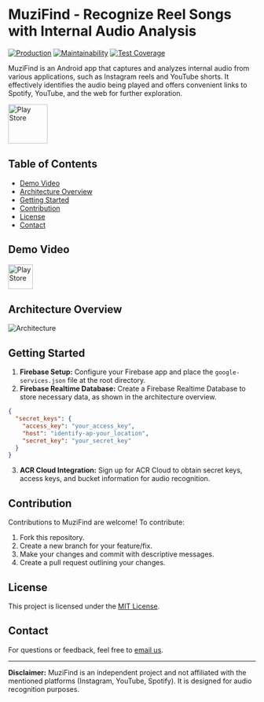 # MuziFind - Recognize Reel Songs with Internal Audio Analysis

<a href="https://render.com"><img alt="Production" src="https://img.shields.io/badge/production-up-lgreen.svg"/></a>
[![Maintainability](https://api.codeclimate.com/v1/badges/ff1d96175429d4e716d3/maintainability)](https://codeclimate.com/github/mssandeepkamath/muparse-android/maintainability)
[![Test Coverage](https://api.codeclimate.com/v1/badges/ff1d96175429d4e716d3/test_coverage)](https://codeclimate.com/github/mssandeepkamath/muparse-android/test_coverage)

MuziFind is an Android app that captures and analyzes internal audio from various applications, such as Instagram reels and YouTube shorts. It effectively identifies the audio being played and offers convenient links to Spotify, YouTube, and the web for further exploration.

<a href="https://play.google.com/store/apps/details?id=com.sandeep.music_recognizer_app&hl=en&gl=US">
    <img alt="Play Store"
        height="80"
        src="https://play.google.com/intl/en_us/badges/images/generic/en_badge_web_generic.png" />
        </a>

## Table of Contents

- [Demo Video](#demo-video)
- [Architecture Overview](#architecture-overview)
- [Getting Started](#getting-started)
- [Contribution](#contribution)
- [License](#license)
- [Contact](#contact)

## Demo Video

<a href="https://www.youtube.com/watch?v=nNGeyQrl9QY">
    <img alt="Play Store"
        height="50"
        src="https://img.shields.io/badge/YouTube-%23FF0000.svg?style=for-the-badge&logo=YouTube&logoColor=white" />
        </a>

## Architecture Overview

![Architecture](https://github.com/mssandeepkamath/muparse-android/assets/90695071/d3c4feb4-2586-4a4d-b521-6810f61659b3)

## Getting Started

1. **Firebase Setup:** Configure your Firebase app and place the `google-services.json` file at the root directory.
2. **Firebase Realtime Database:** Create a Firebase Realtime Database to store necessary data, as shown in the architecture overview.

```json
{
  "secret_keys": {
    "access_key": "your_access_key",
    "host": "identify-ap-your_location",
    "secret_key": "your_secret_key"
  }
}
```

3. **ACR Cloud Integration:** Sign up for ACR Cloud to obtain secret keys, access keys, and bucket information for audio recognition.

## Contribution

Contributions to MuziFind are welcome! To contribute:

1. Fork this repository.
2. Create a new branch for your feature/fix.
3. Make your changes and commit with descriptive messages.
4. Create a pull request outlining your changes.

## License

This project is licensed under the [MIT License](LICENSE).

## Contact

For questions or feedback, feel free to [email us](mailto:msandeepcip@gmail.com).

---

**Disclaimer:** MuziFind is an independent project and not affiliated with the mentioned platforms (Instagram, YouTube, Spotify). It is designed for audio recognition purposes.
